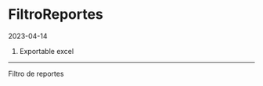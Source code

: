 # FiltroReportes
2023-04-14
1. Exportable excel
----------------------------------------------------------
Filtro de reportes 
